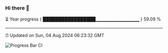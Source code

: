 ### Hi there 👋

⏳ Year progress { █████████████████▁▁▁▁▁▁▁▁▁▁▁▁▁ } 59.09 %

---

⏰ Updated on Sun, 04 Aug 2024 06:23:32 GMT

![Progress Bar CI](https://github.com/liununu/liununu/workflows/Progress%20Bar%20CI/badge.svg)
